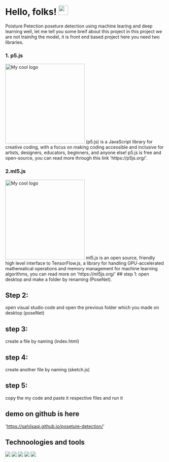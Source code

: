 # Hello, folks! <img src="https://raw.githubusercontent.com/MartinHeinz/MartinHeinz/master/wave.gif" width="30px">
Poisture Petection
 poseture detection using machine learing and deep learning 
 well, let me tell you some breif about this project 
 in this project we are not trainihg the model, it is front end based project 
 here you need two libraries.
 ### 1. p5.js 
 <img src="https://raw.githubusercontent.com/sahilsaqi/poseture-detection/main/p5.JPG" width="250" alt="My cool logo"/>
 (p5.js) is a JavaScript library for creative coding, with a focus on making coding accessible and inclusive for artists, designers, educators, beginners, and anyone else! p5.js is free and open-source, you can read more through this link  'https://p5js.org/'.
 
 ### 2.ml5.js 
 
 <img src="https://raw.githubusercontent.com/sahilsaqi/poseture-detection/main/ml5.png" width="250" alt="My cool logo"/>
 ml5.js is an open source, friendly high level interface to TensorFlow.js, a library for handling GPU-accelerated mathematical operations and memory management for machine learning algorithms, you can read more on  'https://ml5js.org/'
## step 1:
open desktop and  make a folder by renaming (PoseNet).

## Step 2:
open visual studio code and open the previous folder which you made on desktop (poseNet)


## step 3:
create a file by naming (index.html)

## step 4:
create another file by naming (sketch.js)

## step 5:
copy the my code and paste it respective files and run it 

## demo on github is here 
'https://sahilsaqi.github.io/poseture-detection/'

## Technoologies and tools
![](https://img.shields.io/badge/<OS>-<Windows>-informational?style=flat&logo=data:image/svg%2bxml;base64,<BASE64_DATA>)
![](https://img.shields.io/badge/<Code>-<JavaScript>-informational?style=flat&logo=data:image/svg%2bxml;base64,<BASE64_DATA>)
![](https://img.shields.io/badge/<library>-<p5.js>-informational?style=flat&logo=data:image/svg%2bxml;base64,<BASE64_DATA>)
![](https://img.shields.io/badge/<library>-<ml5.js>-informational?style=flat&logo=data:image/svg%2bxml;base64,<BASE64_DATA>)
![](https://img.shields.io/badge/<Tool>-<VSCode>-informational?style=flat&logo=data:image/svg%2bxml;base64,<BASE64_DATA>)

